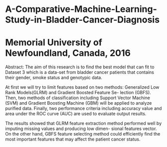 # A-Comparative-Machine-Learning-Study-in-Bladder-Cancer-Diagnosis
# Memorial University of Newfoundland, Canada, 2016
Abstract:
The aim of this research is to find the best model that can fit to Dataset 3 which is a data-set from bladder cancer patients that
contains their gender, smoke status and genotypic data.

At first we will try to limit features based on two methods: Generalized Low Rank Models(GLRM) and Gradient Boosted Feature Se-
lection (GBFS). Then, two methods of classification including Support Vector Machine (SVM) and Gradient Boosting Machine (GBM) will
be applied to analyze purified data. Finally, two performance criteria including accuracy value and area under the ROC curve (AUC) are
used to evaluate output results.

The results showed that GLRM feature extraction method performed well by imputing missing values and producing low dimen-
sional features vector. On the other hand, GBFS feature selecting method could efficiently find the most important features that may
affect the patient cancer status.
